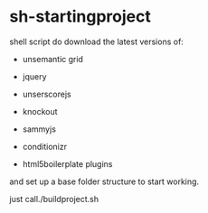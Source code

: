 sh-startingproject
================

shell script do download the latest versions of:

- unsemantic grid

- jquery

- unserscorejs

- knockout

- sammyjs

- conditionizr

- html5boilerplate plugins



and set up a base folder structure to start working.




just call./buildproject.sh
